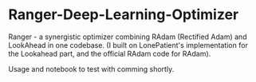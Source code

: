 # Ranger-Deep-Learning-Optimizer
Ranger - a synergistic optimizer combining RAdam (Rectified Adam) and LookAhead in one codebase.
(I built on LonePatient's implementation for the Lookahead part, and the official RAdam code for RAdam).

Usage and notebook to test with comming shortly.



